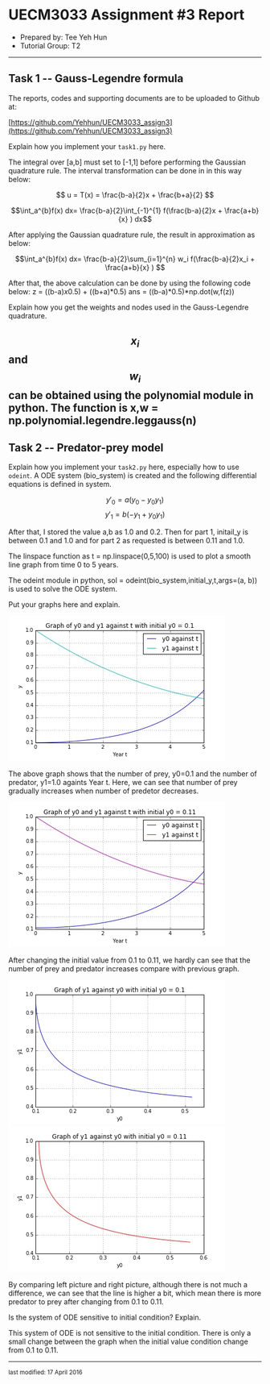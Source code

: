 UECM3033 Assignment #3 Report
========================================================

- Prepared by: Tee Yeh Hun
- Tutorial Group: T2

--------------------------------------------------------

## Task 1 --  Gauss-Legendre formula

The reports, codes and supporting documents are to be uploaded to Github at: 

[https://github.com/Yehhun/UECM3033_assign3](https://github.com/Yehhun/UECM3033_assign3)


Explain how you implement your `task1.py` here.

The integral over [a,b] must set to [-1,1] before performing the Gaussian quadrature rule.
The interval transformation can be done in in this way below:

$$ u = T(x) = \frac{b-a}{2}x + \frac{b+a}{2} $$

$$\int_a^{b}f(x) dx= \frac{b-a}{2}\int_{-1}^{1} f(\frac{b-a}{2}x + \frac{a+b}{x} )  dx$$ 

After applying the Gaussian quadrature rule, the result in approximation as below:

$$\int_a^{b}f(x) dx= \frac{b-a}{2}\sum_{i=1}^{n} w_i f(\frac{b-a}{2}x_i + \frac{a+b}{x} ) $$

After that, the above calculation can be done by using the following code below:
z = ((b-a)*x*0.5) + ((b+a)*0.5)
ans = ((b-a)*0.5)*np.dot(w,f(z)) 

Explain how you get the weights and nodes used in the Gauss-Legendre quadrature.

$$ x_i $$ and $$ w_i $$ can be obtained using the polynomial module in python. 
The function is x,w = np.polynomial.legendre.leggauss(n)
---------------------------------------------------------

## Task 2 -- Predator-prey model

Explain how you implement your `task2.py` here, especially how to use `odeint`.
A ODE system (bio_system) is created and the following differential equations is defined in system.

$$ y'_0 = a(y_0 - y_0 y_1)$$
$$ y'_1 = b(-y_1 + y_0 y_1)$$

After that, I stored the value a,b as 1.0 and 0.2. Then for part 1, initail_y is between 0.1 and 1.0 and for part 2 as requested is between 0.11 and 1.0.

The linspace function as t = np.linspace(0,5,100) is used to plot a smooth line graph from time 0 to 5 years.

The odeint module in python, sol = odeint(bio_system,initial_y,t,args=(a, b)) is used to solve the ODE system.

Put your graphs here and explain.

![Graph_of_y0_and_y1_1.jpg](Graph_of_y0_and_y1_1.jpg)

The above graph shows that the number of prey, y0=0.1 and the number of predator, y1=1.0 againts Year t. Here, we can see that number of prey gradually increases when number of predetor decreases.

![Graph_of_y0_and_y1_11.jpg](Graph_of_y0_and_y1_11.jpg)

After changing the initial value from 0.1 to 0.11, we hardly can see that the number of prey and predator increases compare with previous graph.

![Graph_of_y1_against_y0_1.jpg](Graph_of_y1_against_y0_1.jpg)
![Graph_of_y1_against_y0_2.jpg](Graph_of_y1_against_y0_2.jpg)

By comparing left picture and right picture, although there is not much a difference, we can see that the line is higher a bit, which mean there is more predator to prey after changing from 0.1 to 0.11.

Is the system of ODE sensitive to initial condition? Explain.

This system of ODE is not sensitive to the initial condition. There is only a small change between the graph when the initial value condition change from 0.1 to 0.11.

-----------------------------------

<sup>last modified:  17 April 2016</sup>
